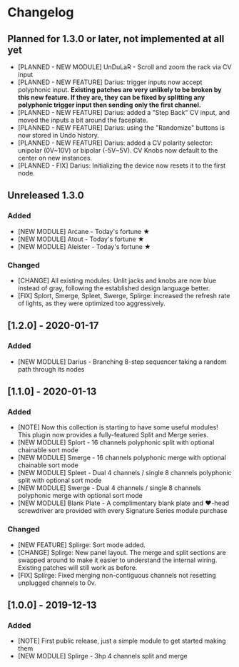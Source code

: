 Changelog
=========

## Planned for 1.3.0 or later, not implemented at all yet

- [PLANNED - NEW MODULE] UnDuLaR - Scroll and zoom the rack via CV input
- [PLANNED - NEW FEATURE] Darius: trigger inputs now accept polyphonic input. **Existing patches are very unlikely to be broken by this new feature. If they are, they can be fixed by splitting any polyphonic trigger input then sending only the first channel.**
- [PLANNED - NEW FEATURE] Darius: added a "Step Back" CV input, and moved the inputs a bit around the faceplate. 
- [PLANNED - NEW FEATURE] Darius: using the "Randomize" buttons is now stored in Undo history. 
- [PLANNED - NEW FEATURE] Darius: added a CV polarity selector: unipolar (0V~10V) or bipolar (-5V~5V). CV Knobs now default to the center on new instances. 
- [PLANNED - FIX] Darius: Initializing the device now resets it to the first node.


## Unreleased 1.3.0

### Added

- [NEW MODULE] Arcane - Today's fortune ★
- [NEW MODULE] Atout - Today's fortune ★
- [NEW MODULE] Aleister - Today's fortune ★

### Changed

- [CHANGE] All existing modules: Unlit jacks and knobs are now blue instead of gray, following the established design language better.
- [FIX] Splort, Smerge, Spleet, Swerge, Splirge: increased the refresh rate of lights, as they were optimized too aggressively.



## [1.2.0] - 2020-01-17

### Added

- [NEW MODULE] Darius - Branching 8-step sequencer taking a random path through its nodes



## [1.1.0] - 2020-01-13

### Added

- [NOTE] Now this collection is starting to have some useful modules! This plugin now provides a fully-featured Split and Merge series.
- [NEW MODULE] Splort - 16 channels polyphonic split with optional chainable sort mode
- [NEW MODULE] Smerge - 16 channels polyphonic merge with optional chainable sort mode
- [NEW MODULE] Spleet - Dual 4 channels / single 8 channels polyphonic split with optional sort mode
- [NEW MODULE] Swerge - Dual 4 channels / single 8 channels polyphonic merge with optional sort mode
- [NEW MODULE] Blank Plate - A complimentary blank plate and ♥-head screwdriver are provided with every Signature Series module purchase

### Changed

- [NEW FEATURE] Splirge: Sort mode added.
- [CHANGE] Splirge: New panel layout. The merge and split sections are swapped around to make it easier to understand the internal wiring. Existing patches will still work as before. 
- [FIX] Splirge: Fixed merging non-contiguous channels not resetting unplugged channels to 0v.



## [1.0.0] - 2019-12-13

### Added

- [NOTE] First public release, just a simple module to get started making them
- [NEW MODULE] Splirge - 3hp 4 channels split and merge